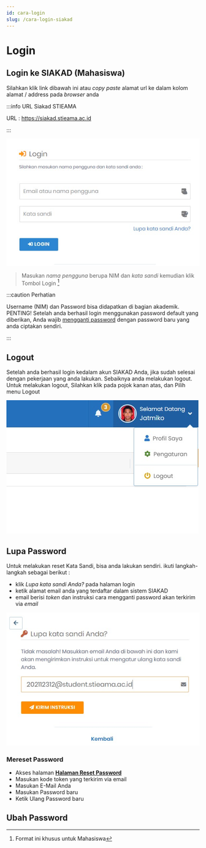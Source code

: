 ```yaml
---
id: cara-login
slug: /cara-login-siakad
---
```


# Login

## Login ke SIAKAD (Mahasiswa)

Silahkan klik link dibawah ini atau _copy paste_ alamat url ke dalam kolom alamat / address pada _browser_ anda

:::info URL Siakad STIEAMA

URL : https://siakad.stieama.ac.id

:::

![Halaman Login SIAKAD](./img/hal-login.jpg)

> Masukan _nama pengguna_ berupa NIM dan _kata sandi_ kemudian klik Tombol Login [^1]

:::caution Perhatian

Username (NIM) dan Password bisa didapatkan di bagian akademik.
PENTING! Setelah anda berhasil login menggunakan password default yang diberikan, Anda wajib [mengganti password](#ubah-password) dengan password baru yang anda ciptakan sendiri.

:::

## Logout

Setelah anda berhasil login kedalam akun SIAKAD Anda, jika sudah selesai dengan pekerjaan yang anda lakukan.
Sebaiknya anda melakukan logout. Untuk melakukan logout, Silahkan klik pada pojok kanan atas, dan Pilih menu Logout

![Logout SIAKAD](./img/logout.jpg)

## Lupa Password

Untuk melakukan reset Kata Sandi, bisa anda lakukan sendiri.
ikuti langkah-langkah sebagai berikut :

- klik _Lupa kata sandi Anda?_ pada halaman login
- ketik alamat email anda yang terdaftar dalam sistem SIAKAD
- email berisi _token_ dan instruksi cara mengganti password akan terkirim via _email_

![Reset Password SIAKAD](./img/lupa-password.jpg)

### Mereset Password

- Akses halaman **[Halaman Reset Password](https://siakad.stieama.ac.id/reset-password)**
- Masukan kode token yang terkirim via email
- Masukan E-Mail Anda
- Masukan Password baru
- Ketik Ulang Password baru

## Ubah Password

[^1]: Format ini khusus untuk Mahasiswa
